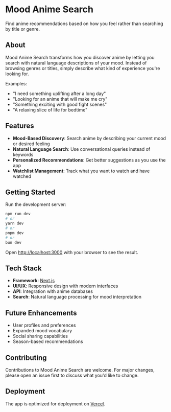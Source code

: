 # Mood Anime Search

Find anime recommendations based on how you feel rather than searching by title or genre.

## About

Mood Anime Search transforms how you discover anime by letting you search with natural language descriptions of your mood. Instead of browsing genres or titles, simply describe what kind of experience you're looking for.

Examples:
- "I need something uplifting after a long day"
- "Looking for an anime that will make me cry"
- "Something exciting with good fight scenes"
- "A relaxing slice of life for bedtime"

## Features

- **Mood-Based Discovery**: Search anime by describing your current mood or desired feeling
- **Natural Language Search**: Use conversational queries instead of keywords
- **Personalized Recommendations**: Get better suggestions as you use the app
- **Watchlist Management**: Track what you want to watch and have watched

## Getting Started

Run the development server:

```bash
npm run dev
# or
yarn dev
# or
pnpm dev
# or
bun dev
```

Open [http://localhost:3000](http://localhost:3000) with your browser to see the result.

## Tech Stack

- **Framework**: [Next.js](https://nextjs.org)
- **UI/UX**: Responsive design with modern interfaces
- **API**: Integration with anime databases
- **Search**: Natural language processing for mood interpretation

## Future Enhancements

- User profiles and preferences
- Expanded mood vocabulary
- Social sharing capabilities
- Season-based recommendations

## Contributing

Contributions to Mood Anime Search are welcome. For major changes, please open an issue first to discuss what you'd like to change.

## Deployment

The app is optimized for deployment on [Vercel](https://vercel.com/new?utm_medium=default-template&filter=next.js&utm_source=create-next-app&utm_campaign=create-next-app-readme).
